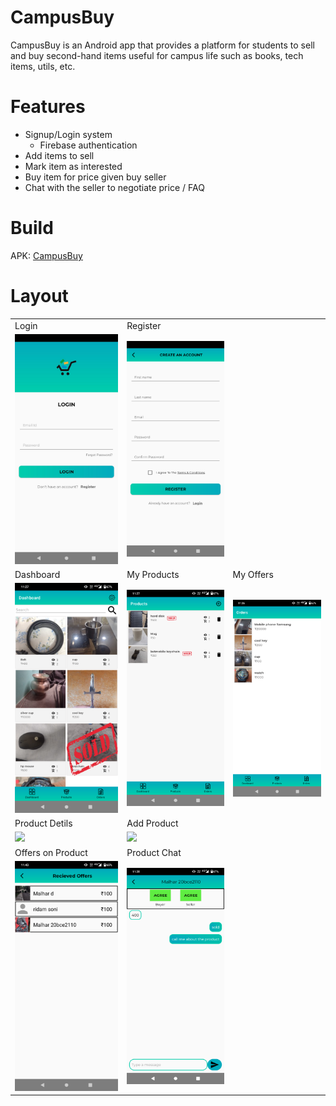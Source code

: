 # CampusBuy

CampusBuy is an Android app that provides a platform for students to sell and buy second-hand items useful for campus life such as books, tech items, utils, etc.

# Features
- Signup/Login system
  - Firebase authentication
- Add items to sell
- Mark item as interested
- Buy item for price given buy seller
- Chat with the seller to negotiate price / FAQ

# Build
APK: [CampusBuy](https://github.com/Necromancer376/CampusBuy/blob/master/Documentation/app-debug.apk)



# Layout
<table>
  <tr>
    <td>Login</td>
    <td>Register</td>
  </tr>
  <tr>
    <td><img src = "https://github.com/Necromancer376/CampusBuy/blob/master/Documentation/image_login.jpeg"/></td>
    <td><img src = "https://github.com/Necromancer376/CampusBuy/blob/master/Documentation/image_register.png" /></td>
  </tr>
  <tr>
    <td>Dashboard</td>
    <td>My Products</td>
    <td>My Offers</td>
  </tr>
  <tr>
    <td><img src = "https://github.com/Necromancer376/CampusBuy/blob/master/Documentation/image_dashboard.png" /></td>
    <td><img src = "https://github.com/Necromancer376/CampusBuy/blob/master/Documentation/image_myproducts.png"/></td>
    <td><img src = "https://github.com/Necromancer376/CampusBuy/blob/master/Documentation/image_myoffers.png" /></td>
  </tr>
  <tr>
    <td>Product Detils</td>
    <td>Add Product</td>
  </tr>
  <tr>
    <td><img src = "https://github.com/Necromancer376/CampusBuy/blob/master/Documentation/image_product.png" /></td>
    <td><img src = "https://github.com/Necromancer376/CampusBuy/blob/master/Documentation/image_addproduct.png" /></td>
  </tr>
  <tr>
    <td>Offers on Product</td>
    <td>Product Chat</td>
  </tr>
  <tr>
    <td><img src = "https://github.com/Necromancer376/CampusBuy/blob/master/Documentation/image_procuctoffers.png" /></td>
    <td><img src = "https://github.com/Necromancer376/CampusBuy/blob/master/Documentation/image_productchat.png" /></td>
  </tr>
</table>
